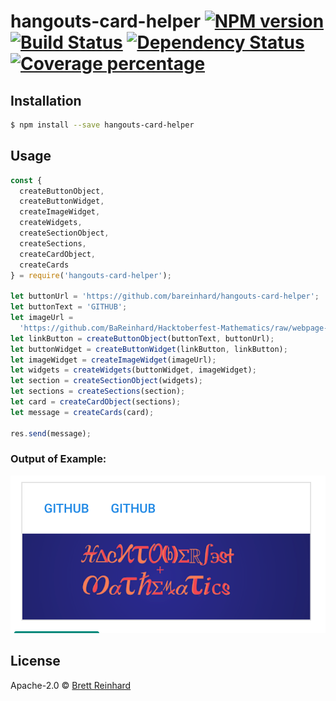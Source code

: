 # hangouts-card-helper [![NPM version][npm-image]][npm-url] [![Build Status][travis-image]][travis-url] [![Dependency Status][daviddm-image]][daviddm-url] [![Coverage percentage][coveralls-image]][coveralls-url]

>

## Installation

```sh
$ npm install --save hangouts-card-helper
```

## Usage

```js
const {
  createButtonObject,
  createButtonWidget,
  createImageWidget,
  createWidgets,
  createSectionObject,
  createSections,
  createCardObject,
  createCards
} = require('hangouts-card-helper');

let buttonUrl = 'https://github.com/bareinhard/hangouts-card-helper';
let buttonText = 'GITHUB';
let imageUrl =
  'https://github.com/BaReinhard/Hacktoberfest-Mathematics/raw/webpage-build/src/Screenshot%202017-10-04%2009.35.48.png?raw=true';
let linkButton = createButtonObject(buttonText, buttonUrl);
let buttonWidget = createButtonWidget(linkButton, linkButton);
let imageWidget = createImageWidget(imageUrl);
let widgets = createWidgets(buttonWidget, imageWidget);
let section = createSectionObject(widgets);
let sections = createSections(section);
let card = createCardObject(sections);
let message = createCards(card);

res.send(message);
```

### Output of Example:

![Example Output](https://github.com/BaReinhard/hangouts-card-helper/blob/master/images/readme_example.png?raw=true)

## License

Apache-2.0 © [Brett Reinhard]()

[npm-image]: https://badge.fury.io/js/hangouts-card-helper.svg
[npm-url]: https://npmjs.org/package/hangouts-card-helper
[travis-image]: https://travis-ci.org/BaReinhard/hangouts-card-helper.svg?branch=master
[travis-url]: https://travis-ci.org/BaReinhard/hangouts-card-helper
[daviddm-image]: https://david-dm.org/BaReinhard/hangouts-card-helper.svg?theme=shields.io
[daviddm-url]: https://david-dm.org/BaReinhard/hangouts-card-helper
[coveralls-image]: https://coveralls.io/repos/BaReinhard/hangouts-card-helper/badge.svg
[coveralls-url]: https://coveralls.io/r/BaReinhard/hangouts-card-helper
